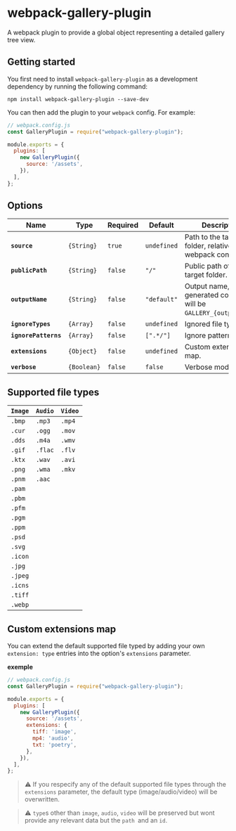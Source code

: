 # webpack-gallery-plugin

A webpack plugin to provide a global object representing a detailed gallery tree view.

## Getting started

You first need to install `webpack-gallery-plugin` as a development dependency by running the following command:
```console
npm install webpack-gallery-plugin --save-dev
```

You can then add the plugin to your `webpack` config. For example:

```js
// webpack.config.js
const GalleryPlugin = require("webpack-gallery-plugin");

module.exports = {
  plugins: [
    new GalleryPlugin({
      source: '/assets',
    }),
  ],
};
```

## Options

| **Name**             | **Type**    | **Required** | **Default** | **Description**                                                 |
|----------------------|-------------|--------------|-------------|-----------------------------------------------------------------|
| **`source`**         | `{String}`  | `true`       | `undefined` | Path to the target folder, relative to the webpack config file. |
| **`publicPath`**     | `{String}`  | `false`      | `"/"`       | Public path of the target folder.                               |
| **`outputName`**     | `{String}`  | `false`      | `"default"` | Output name, generated constant will be `GALLERY_{outputName}`. |
| **`ignoreTypes`**    | `{Array}`   | `false`      | `undefined` | Ignored file types.                                             |
| **`ignorePatterns`** | `{Array}`   | `false`      | `[".*/"]`   | Ignore patterns.                                                |
| **`extensions`**     | `{Object}`  | `false`      | `undefined` | Custom extensions map.                                          |
| **`verbose`**        | `{Boolean}` | `false`      | `false`     | Verbose mode.                                                   |

## Supported file types

| **`Image`** | **`Audio`** | **`Video`** |
|-------------|-------------|-------------|
| `.bmp`      | `.mp3`      | `.mp4`      |
| `.cur`      | `.ogg`      | `.mov`      |
| `.dds`      | `.m4a`      | `.wmv`      |
| `.gif`      | `.flac`     | `.flv`      |
| `.ktx`      | `.wav`      | `.avi`      |
| `.png`      | `.wma`      | `.mkv`      |
| `.pnm`      | `.aac`      |             |
| `.pam`      |             |             |
| `.pbm`      |             |             |
| `.pfm`      |             |             |
| `.pgm`      |             |             |
| `.ppm`      |             |             |
| `.psd`      |             |             |
| `.svg`      |             |             |
| `.icon`     |             |             |
| `.jpg`      |             |             |
| `.jpeg`     |             |             |
| `.icns`     |             |             |
| `.tiff`     |             |             |
| `.webp`     |             |             |


## Custom extensions map

You can extend the default supported file typed by adding your own `extension: type` entries into
the option's `extensions` parameter.

**exemple**
```js
// webpack.config.js
const GalleryPlugin = require("webpack-gallery-plugin");

module.exports = {
  plugins: [
    new GalleryPlugin({
      source: '/assets',
      extensions: {
        tiff: 'image',
        mp4: 'audio',
        txt: 'poetry',
      },
    }),
  ],
};
```

> ⚠️ If you respecify any of the default supported file types through the `extensions` parameter, the
> default type (image/audio/video) will be overwritten.


> ⚠️ `type`s other than `image`, `audio`, `video` will be preserved but wont provide any relevant data
> but the `path `and an `id`.